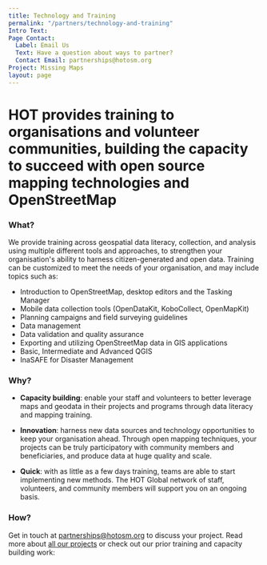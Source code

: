 ```yaml
---
title: Technology and Training
permalink: "/partners/technology-and-training"
Intro Text: 
Page Contact:
  Label: Email Us
  Text: Have a question about ways to partner?
  Contact Email: partnerships@hotosm.org
Project: Missing Maps
layout: page
---
```


# HOT provides training to organisations and volunteer communities, building the capacity to succeed with open source mapping technologies and OpenStreetMap

### What?

We provide training across geospatial data literacy, collection, and analysis using multiple different tools and approaches, to strengthen your organisation's ability to harness citizen-generated and open data. Training can be customized to meet the needs of your organisation, and may include topics such as:
* Introduction to OpenStreetMap, desktop editors and the Tasking Manager
* Mobile data collection tools (OpenDataKit, KoboCollect, OpenMapKit)
* Planning campaigns and field surveying guidelines
* Data management
* Data validation and quality assurance
* Exporting and utilizing OpenStreetMap data in GIS applications
* Basic, Intermediate and Advanced QGIS
* InaSAFE for Disaster Management

### Why?

* **Capacity building**: enable your staff and volunteers to better leverage maps and geodata in their projects and programs through data literacy and mapping training.

* **Innovation**: harness new data sources and technology opportunities to keep your organisation ahead. Through open mapping techniques, your projects can be truly participatory with community members and beneficiaries, and produce data at huge quality and scale.

* **Quick**: with as little as a few days training, teams are able to start implementing new methods. The HOT Global network of staff, volunteers, and community members will support you on an ongoing basis.

### How?

Get in touch at [partnerships@hotosm.org](mailto:partnerships@hotosm.org) to discuss your project. Read more about [all our projects](/our-work) or check out our prior training and capacity building work: